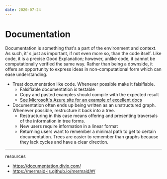 ```yaml
---
date: 2020-07-24
---
```


# Documentation

Documentation is something that's a part of the environment and context. As such, it' s just as important, if not even more so, than the code itself. Like code, it is a precise Good Explanation; however, unlike code, it cannot be computationally verified the same way. Rather than being a downside, it offers an opportunity to express ideas in non-computational form which can ease understanding.

- Treat documentation like code. Whenever possible make it falsifiable.
  - Falsifiable documentation is testable
  - Copy and pasted examples should compile with the expected result
  - [See Microsoft's Azure site for an example of excellent docs](https://docs.microsoft.com/en-us/azure/aks/)
- Documentation often ends up being written as an unstructured graph. Whenever possible, restructure it back into a tree.
  - Restructuring in this case means offering and presenting traversals of the information in tree forms.
  - New users require information in a linear format
  - Returning users want to remember a minimal path to get to certain documentation. Trees are easier to remember than graphs because they lack cycles and have a clear direction.

---

resources

- https://documentation.divio.com/
- https://mermaid-js.github.io/mermaid/#/
